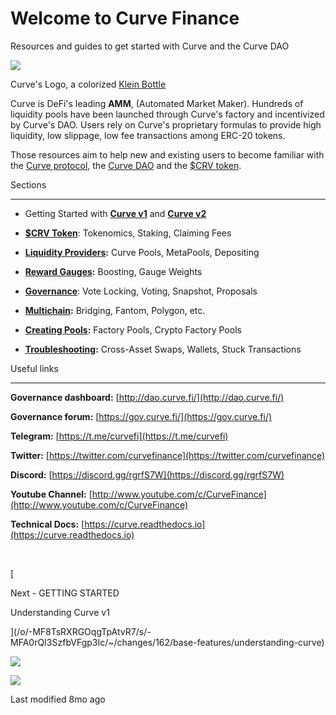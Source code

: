 # Welcome to Curve Finance

Resources and guides to get started with Curve and the Curve DAO

![](https://files.gitbook.com/v0/b/gitbook-x-prod.appspot.com/o/spaces%2F-MFA0rQI3SzfbVFgp3Ic%2Fuploads%2FF5ZS9RzAWKZnNxm9F85H%2FCurve-Logo-HighRez.png?alt=media&token=51c58ab0-e774-4b30-92ac-69f643400c56)

Curve's Logo, a colorized [Klein Bottle](https://en.wikipedia.org/wiki/Klein_bottle)​

Curve is DeFi's leading **AMM**, (Automated Market Maker). Hundreds of liquidity pools have been launched through Curve's factory and incentivized by Curve's DAO. Users rely on Curve's proprietary formulas to provide high liquidity, low slippage, low fee transactions among ERC-20 tokens.

Those resources aim to help new and existing users to become familiar with the [Curve protocol](/o/-MF8TsRXRGOqgTpAtvR7/s/-MFA0rQI3SzfbVFgp3Ic/~/changes/162/lp/understanding-curve-pools), the [Curve DAO](/o/-MF8TsRXRGOqgTpAtvR7/s/-MFA0rQI3SzfbVFgp3Ic/~/changes/162/governance/understanding-governance) and the [$CRV token](/o/-MF8TsRXRGOqgTpAtvR7/s/-MFA0rQI3SzfbVFgp3Ic/~/changes/162/crv-token/understanding-crv).

Sections[](#sections)


-------------------------

*   Getting Started with [**Curve v1**](/o/-MF8TsRXRGOqgTpAtvR7/s/-MFA0rQI3SzfbVFgp3Ic/~/changes/162/base-features/understanding-curve) and [**Curve v2**](/o/-MF8TsRXRGOqgTpAtvR7/s/-MFA0rQI3SzfbVFgp3Ic/~/changes/162/base-features/understanding-crypto-pools)**​**
    

*   ​[**$CRV Token**](/o/-MF8TsRXRGOqgTpAtvR7/s/-MFA0rQI3SzfbVFgp3Ic/~/changes/162/crv-token/understanding-crv): Tokenomics, Staking, Claiming Fees
    

*   **​**[**Liquidity Providers**](/o/-MF8TsRXRGOqgTpAtvR7/s/-MFA0rQI3SzfbVFgp3Ic/~/changes/162/lp/understanding-curve-pools)**:** Curve Pools, MetaPools, Depositing
    

*   **​**[**Reward Gauges**](/o/-MF8TsRXRGOqgTpAtvR7/s/-MFA0rQI3SzfbVFgp3Ic/~/changes/162/reward-gauges/understanding-gauges)**:** Boosting, Gauge Weights
    

*   **​**[**Governance**](/o/-MF8TsRXRGOqgTpAtvR7/s/-MFA0rQI3SzfbVFgp3Ic/~/changes/162/governance/understanding-governance): Vote Locking, Voting, Snapshot, Proposals
    

*   **​**[**Multichain**](/o/-MF8TsRXRGOqgTpAtvR7/s/-MFA0rQI3SzfbVFgp3Ic/~/changes/162/multichain/understanding-multichain)**:** Bridging, Fantom, Polygon, etc.
    

*   **​**[**Creating Pools**](/o/-MF8TsRXRGOqgTpAtvR7/s/-MFA0rQI3SzfbVFgp3Ic/~/changes/162/factory-pools/pool-factory)**:** Factory Pools, Crypto Factory Pools
    

*   **​**[**Troubleshooting**](/o/-MF8TsRXRGOqgTpAtvR7/s/-MFA0rQI3SzfbVFgp3Ic/~/changes/162/troubleshooting/support)**:** Cross-Asset Swaps, Wallets, Stuck Transactions
    

Useful links[](#useful-links)


---------------------------------

**Governance dashboard:** [http://dao.curve.fi/](http://dao.curve.fi/)​

**Governance forum:** [https://gov.curve.fi/](https://gov.curve.fi/)​

**Telegram:** [https://t.me/curvefi](https://t.me/curvefi)​

**Twitter:** [https://twitter.com/curvefinance](https://twitter.com/curvefinance)​

**Discord:** [https://discord.gg/rgrfS7W](https://discord.gg/rgrfS7W)​

**Youtube Channel:** [http://www.youtube.com/c/CurveFinance](http://www.youtube.com/c/CurveFinance)​

**Technical Docs:** [https://curve.readthedocs.io](https://curve.readthedocs.io)​

​

[

Next - GETTING STARTED

Understanding Curve v1

](/o/-MF8TsRXRGOqgTpAtvR7/s/-MFA0rQI3SzfbVFgp3Ic/~/changes/162/base-features/understanding-curve)

![](https://www.gitbook.com/cdn-cgi/image/width=28,dpr=2,height=28,fit=contain,format=auto/https%3A%2F%2Ffiles.gitbook.com%2Fv0%2Fb%2Fgitbook-legacy-files%2Fo%2Fusers%252Fvcgh2e3HN3SkQWpqRKSFF2EShy83%252Favatar-1598448579500.png%3Fgeneration%3D1598448579872800%26alt%3Dmedia)

![](https://lh3.googleusercontent.com/a/AGNmyxbdukEe4Gay1vZdQOyA8OzHUmigUJJIaX4_VjcA=s96-c)

Last modified 8mo ago